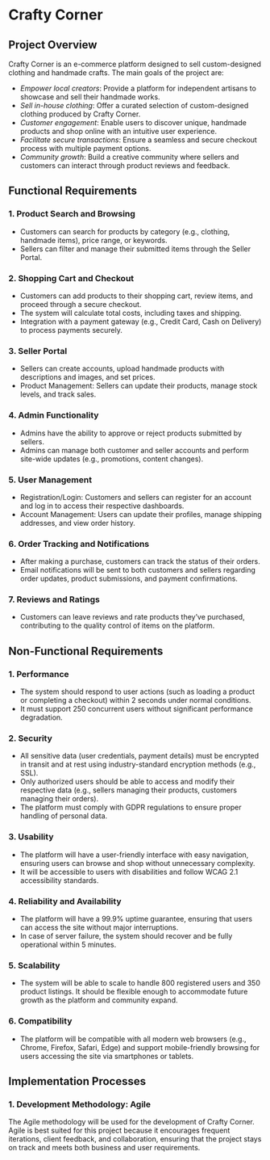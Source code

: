 # Crafty Corner

## Project Overview
Crafty Corner is an e-commerce platform designed to sell custom-designed clothing and handmade crafts. The main goals of the project are:

- *Empower local creators*: Provide a platform for independent artisans to showcase and sell their handmade works.
- *Sell in-house clothing*: Offer a curated selection of custom-designed clothing produced by Crafty Corner.
- *Customer engagement*: Enable users to discover unique, handmade products and shop online with an intuitive user experience.
- *Facilitate secure transactions*: Ensure a seamless and secure checkout process with multiple payment options.
- *Community growth*: Build a creative community where sellers and customers can interact through product reviews and feedback.

## Functional Requirements
### 1. Product Search and Browsing
- Customers can search for products by category (e.g., clothing, handmade items), price range, or keywords.
- Sellers can filter and manage their submitted items through the Seller Portal.

### 2. Shopping Cart and Checkout
- Customers can add products to their shopping cart, review items, and proceed through a secure checkout.
- The system will calculate total costs, including taxes and shipping.
- Integration with a payment gateway (e.g., Credit Card, Cash on Delivery) to process payments securely.

### 3. Seller Portal
- Sellers can create accounts, upload handmade products with descriptions and images, and set prices.
- Product Management: Sellers can update their products, manage stock levels, and track sales.

### 4. Admin Functionality
- Admins have the ability to approve or reject products submitted by sellers.
- Admins can manage both customer and seller accounts and perform site-wide updates (e.g., promotions, content changes).

### 5. User Management
- Registration/Login: Customers and sellers can register for an account and log in to access their respective dashboards.
- Account Management: Users can update their profiles, manage shipping addresses, and view order history.

### 6. Order Tracking and Notifications
- After making a purchase, customers can track the status of their orders.
- Email notifications will be sent to both customers and sellers regarding order updates, product submissions, and payment confirmations.

### 7. Reviews and Ratings
- Customers can leave reviews and rate products they’ve purchased, contributing to the quality control of items on the platform.

## Non-Functional Requirements
### 1. Performance
- The system should respond to user actions (such as loading a product or completing a checkout) within 2 seconds under normal conditions.
- It must support 250 concurrent users without significant performance degradation.

### 2. Security
- All sensitive data (user credentials, payment details) must be encrypted in transit and at rest using industry-standard encryption methods (e.g., SSL).
- Only authorized users should be able to access and modify their respective data (e.g., sellers managing their products, customers managing their orders).
- The platform must comply with GDPR regulations to ensure proper handling of personal data.

### 3. Usability
- The platform will have a user-friendly interface with easy navigation, ensuring users can browse and shop without unnecessary complexity.
- It will be accessible to users with disabilities and follow WCAG 2.1 accessibility standards.

### 4. Reliability and Availability
- The platform will have a 99.9% uptime guarantee, ensuring that users can access the site without major interruptions.
- In case of server failure, the system should recover and be fully operational within 5 minutes.

### 5. Scalability
- The system will be able to scale to handle 800 registered users and 350 product listings. It should be flexible enough to accommodate future growth as the platform and community expand.

### 6. Compatibility
- The platform will be compatible with all modern web browsers (e.g., Chrome, Firefox, Safari, Edge) and support mobile-friendly browsing for users accessing the site via smartphones or tablets.

## Implementation Processes
### 1. Development Methodology: Agile
The Agile methodology will be used for the development of Crafty Corner. Agile is best suited for this project because it encourages frequent iterations, client feedback, and collaboration, ensuring that the project stays on track and meets both business and user requirements.
